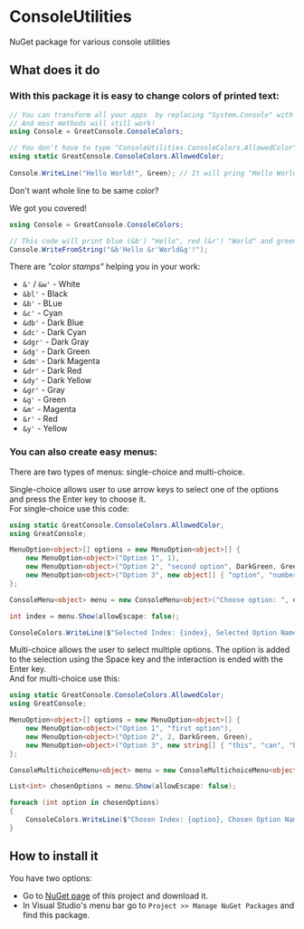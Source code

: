 ﻿# ConsoleUtilities

NuGet package for various console utilities


## What does it do

### With this package it is easy to change colors of printed text:

```csharp
// You can transform all your apps  by replacing "System.Console" with "ConsoleColors" class.
// And most methods will still work!
using Console = GreatConsole.ConsoleColors;

// You don't have to type "ConsoleUtilities.ConsoleColors.AllowedColor" all the time.
using static GreatConsole.ConsoleColors.AllowedColor;
                                                          
Console.WriteLine("Hello World!", Green); // It will pring "Hello World!" in green
```

Don't want whole line to be same color?

We got you covered!

```csharp
using Console = GreatConsole.ConsoleColors;

// This code will print blue (&b') "Hello", red (&r') "World" and green (&g') "!".
Console.WriteFromString("&b'Hello &r'World&g'!");
```

There are _"color stamps"_ helping you in your work:
 - `&'` / `&w'` - White
 - `&bl'` - Black
 - `&b'` - BLue
 - `&c'` - Cyan
 - `&db'` - Dark Blue
 - `&dc'` - Dark Cyan
 - `&dgr'` - Dark Gray
 - `&dg'` - Dark Green
 - `&dm'` - Dark Magenta
 - `&dr'` - Dark Red
 - `&dy'` - Dark Yellow
 - `&gr'` - Gray
 - `&g'` - Green
 - `&m'` - Magenta
 - `&r'` - Red
 - `&y'` - Yellow

### You can also create easy menus:

There are two types of menus: single-choice and multi-choice.

Single-choice allows user to use arrow keys to select one of the options and press the Enter key to choose it. \
For single-choice use this code:

```csharp
using static GreatConsole.ConsoleColors.AllowedColor;
using GreatConsole;

MenuOption<object>[] options = new MenuOption<object>[] {
    new MenuOption<object>("Option 1", 1),
    new MenuOption<object>("Option 2", "second option", DarkGreen, Green),
    new MenuOption<object>("Option 3", new object[] { "option", "number", 3 }, Cyan, Yellow),
};

ConsoleMenu<object> menu = new ConsoleMenu<object>("Choose option: ", options.ToArray());

int index = menu.Show(allowEscape: false);

ConsoleColors.WriteLine($"Selected Index: {index}, Selected Option Name: {options[index].name}, Chosen Option Value: {options[index].value}", Green);
```

Multi-choice allows the user to select multiple options. The option is added to the selection using the Space key and the interaction is ended with the Enter key. \
And for multi-choice use this:

```csharp
using static GreatConsole.ConsoleColors.AllowedColor;
using GreatConsole;

MenuOption<object>[] options = new MenuOption<object>[] {
    new MenuOption<object>("Option 1", "first option"),
    new MenuOption<object>("Option 2", 2, DarkGreen, Green),
    new MenuOption<object>("Option 3", new string[] { "this", "can", "be", "anything" }, Cyan, Yellow),
};

ConsoleMultichoiceMenu<object> menu = new ConsoleMultichoiceMenu<object>("Choose option: ", options.ToArray());

List<int> chosenOptions = menu.Show(allowEscape: false);

foreach (int option in chosenOptions)
{
    ConsoleColors.WriteLine($"Chosen Index: {option}, Chosen Option Name: {options[option].name}, Chosen Option Name: {options[option].value}", Green);
}
```

## How to install it

You have two options:

- Go to [NuGet page](https://nuget.org/packages/GreatConsole) of this project and download it.
- In Visual Studio's menu bar go to `Project >> Manage NuGet Packages` and find this package.

